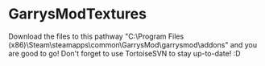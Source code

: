 GarrysModTextures
=================
Download the files to this pathway "C:\Program Files (x86)\Steam\steamapps\common\GarrysMod\garrysmod\addons" and you are good to go! Don't forget to use TortoiseSVN to stay up-to-date! :D
